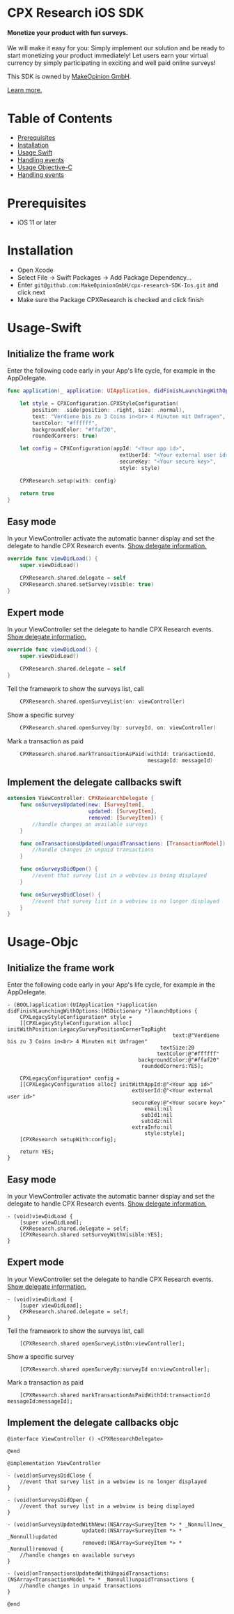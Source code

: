 # CPX Research iOS SDK

#### Monetize your product with fun surveys.

We will make it easy for you: Simply implement our solution and be ready to start monetizing your product immediately!
Let users earn your virtual currency by simply participating in exciting and well paid online surveys!

This SDK is owned by [MakeOpinion GmbH](http://www.makeopinion.com).

[Learn more.](https://cpx-research.com/)

# Table of Contents

- [Prerequisites](#prerequisites)
- [Installation](#installation)
- [Usage Swift](#usage-swift)
- [Handling events](#implement-the-delegate-callbacks-swift)
- [Usage Objective-C](#usage-objc)
- [Handling events](#implement-the-delegate-callbacks-objc)

# Prerequisites

- iOS 11 or later

# Installation

- Open Xcode
- Select File -> Swift Packages -> Add Package Dependency...
- Enter `git@github.com:MakeOpinionGmbH/cpx-research-SDK-Ios.git` and click next
- Make sure the Package CPXResearch is checked and click finish

# Usage-Swift

## Initialize the frame work

Enter the following code early in your App's life cycle, for example in the AppDelegate.

```swift
func application(_ application: UIApplication, didFinishLaunchingWithOptions launchOptions: [UIApplication.LaunchOptionsKey: Any]?) -> Bool {

    let style = CPXConfiguration.CPXStyleConfiguration(
        position: .side(position: .right, size: .normal),
        text: "Verdiene bis zu 3 Coins in<br> 4 Minuten mit Umfragen",
        textColor: "#ffffff",
        backgroundColor: "#ffaf20",
        roundedCorners: true)

    let config = CPXConfiguration(appId: "<Your app id>",
                                    extUserId: "<Your external user id>",
                                    secureKey: "<Your secure key>",
                                    style: style)

    CPXResearch.setup(with: config)

    return true
}
```

## Easy mode

In your ViewController activate the automatic banner display and set the delegate to handle CPX Research events. [Show delegate information.](#implement-the-delegate-callbacks-swift)

```swift
override func viewDidLoad() {
    super.viewDidLoad()

    CPXResearch.shared.delegate = self
    CPXResearch.shared.setSurvey(visible: true)
}
```

## Expert mode

In your ViewController set the delegate to handle CPX Research events. [Show delegate information.](#implement-the-delegate-callbacks-swift)

```swift
override func viewDidLoad() {
    super.viewDidLoad()

    CPXResearch.shared.delegate = self
}
```

Tell the framework to show the surveys list, call

```swift
    CPXResearch.shared.openSurveyList(on: viewController)
```

Show a specific survey

```swift
    CPXResearch.shared.openSurvey(by: surveyId, on: viewController)
```

Mark a transaction as paid

```swift
    CPXResearch.shared.markTransactionAsPaid(withId: transactionId,
                                             messageId: messageId)
```

## Implement the delegate callbacks swift

```swift
extension ViewController: CPXResearchDelegate {
    func onSurveysUpdated(new: [SurveyItem],
                          updated: [SurveyItem],
                          removed: [SurveyItem]) {
        //handle changes on available surveys
    }

    func onTransactionsUpdated(unpaidTransactions: [TransactionModel]) {
        //handle changes in unpaid transactions
    }

    func onSurveysDidOpen() {
        //event that survey list in a webview is being displayed
    }

    func onSurveysDidClose() {
        //event that survey list in a webview is no longer displayed
    }
}
```

# Usage-Objc

## Initialize the frame work

Enter the following code early in your App's life cycle, for example in the AppDelegate.

```objc
- (BOOL)application:(UIApplication *)application didFinishLaunchingWithOptions:(NSDictionary *)launchOptions {
    CPXLegacyStyleConfiguration* style =
    [[CPXLegacyStyleConfiguration alloc] initWithPosition:LegacySurveyPositionCornerTopRight
                                                     text:@"Verdiene bis zu 3 Coins in<br> 4 Minuten mit Umfragen"
                                                 textSize:20
                                                textColor:@"#ffffff"
                                          backgroundColor:@"#ffaf20"
                                           roundedCorners:YES];

    CPXLegacyConfiguration* config =
    [[CPXLegacyConfiguration alloc] initWithAppId:@"<Your app id>"
                                        extUserId:@"<Your external user id>"
                                        secureKey:@"<Your secure key>"
                                            email:nil
                                           subId1:nil
                                           subId2:nil
                                        extraInfo:nil
                                            style:style];
    [CPXResearch setupWith:config];

    return YES;
}
```

## Easy mode

In your ViewController activate the automatic banner display and set the delegate to handle CPX Research events. [Show delegate information.](#implement-the-delegate-callbacks-objc)

```objc
- (void)viewDidLoad {
    [super viewDidLoad];
    CPXResearch.shared.delegate = self;
    [CPXResearch.shared setSurveyWithVisible:YES];
}
```

## Expert mode

In your ViewController set the delegate to handle CPX Research events. [Show delegate information.](#implement-the-delegate-callbacks-objc)

```objc
- (void)viewDidLoad {
    [super viewDidLoad];
    CPXResearch.shared.delegate = self;
}
```

Tell the framework to show the surveys list, call

```objc
    [CPXResearch.shared openSurveyListOn:viewController];
```

Show a specific survey

```objc
    [CPXResearch.shared openSurveyBy:surveyId on:viewController];
```

Mark a transaction as paid

```objc
    [CPXResearch.shared markTransactionAsPaidWithId:transactionId messageId:messageId];
```

## Implement the delegate callbacks objc

```objc
@interface ViewController () <CPXResearchDelegate>

@end

@implementation ViewController

- (void)onSurveysDidClose {
    //event that survey list in a webview is no longer displayed
}

- (void)onSurveysDidOpen {
    //event that survey list in a webview is being displayed
}

- (void)onSurveysUpdatedWithNew:(NSArray<SurveyItem *> * _Nonnull)new_
                        updated:(NSArray<SurveyItem *> * _Nonnull)updated
                        removed:(NSArray<SurveyItem *> * _Nonnull)removed {
    //handle changes on available surveys
}

- (void)onTransactionsUpdatedWithUnpaidTransactions:(NSArray<TransactionModel *> * _Nonnull)unpaidTransactions {
    //handle changes in unpaid transactions
}

@end
```
